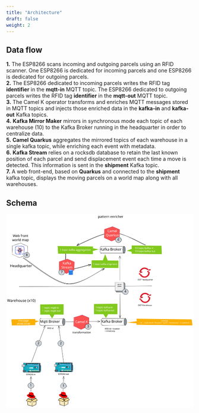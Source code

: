```yaml
---
title: "Architecture"
draft: false
weight: 2
---
```


## Data flow

**1.** The ESP8266 scans incoming and outgoing parcels using an RFID scanner. One ESP8266 is dedicated for incoming parcels and one ESP8266 is dedicated for outgoing parcels.  
**2.** The ESP8266 dedicated to incoming parcels writes the RFID tag **identifier** in the **mqtt-in** MQTT topic. The ESP8266 dedicated to outgoing parcels writes the RFID tag **identifier** in the **mqtt-out** MQTT topic.  
**3.** The Camel K operator transforms and enriches MQTT messages stored in MQTT topics and injects those enriched data in the **kafka-in** and **kafka-out** Kafka topics.  
**4.** **Kafka Mirror Maker** mirrors in synchronous mode each topic of each warehouse (10) to the Kafka Broker running in the headquarter in order to centralize data.  
**5.** **Camel Quarkus** aggregates the mirrored topics of each warehouse in a single kafka topic, while enriching each event with metadata.  
**6.** **Kafka Stream** relies on a rocksdb database to retain the last known position of each parcel and send displacement event each time a move is detected. This information is sent in the **shipment** Kafka topic.  
**7.** A web front-end, based on **Quarkus** and connected to the **shipment** kafka topic, displays the moving parcels on a world map along with all warehouses.  

## Schema

![use_case](/images/detailled-schema.svg)
